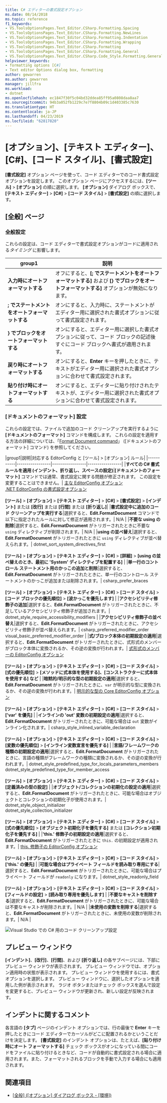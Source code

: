 ```yaml
---
title: C# エディターの書式設定オプション
ms.date: 08/14/2018
ms.topic: reference
f1_keywords:
- VS.ToolsOptionsPages.Text_Editor.CSharp.Formatting.Spacing
- VS.ToolsOptionsPages.Text_Editor.CSharp.Formatting.NewLines
- VS.ToolsOptionsPages.Text_Editor.CSharp.Formatting.Indentation
- VS.ToolsOptionsPages.Text_Editor.CSharp.Formatting.Wrapping
- VS.ToolsOptionsPages.Text_Editor.CSharp.Formatting
- VS.ToolsOptionsPages.Text_Editor.CSharp.Formatting.General
- VS.ToolsOptionsPages.Text_Editor.CSharp.Code_Style.Formatting.General
helpviewer_keywords:
- formatting options [C#]
- Text editor Options dialog box, formatting
author: gewarren
ms.author: gewarren
manager: jillfra
ms.workload:
- dotnet
ms.openlocfilehash: ec1847f30f5c04bd32ddea85ff95a0808daa8aa7
ms.sourcegitcommit: 94b3a052fb1229c7e7f8804b09c1d403385c7630
ms.translationtype: HT
ms.contentlocale: ja-JP
ms.lasthandoff: 04/23/2019
ms.locfileid: "62817820"
---
```

# <a name="options-text-editor-c-code-style-formatting"></a>[オプション]、[テキスト エディター]、[C#]、[コード スタイル]、[書式設定]

**[書式設定]** オプション ページを使って、コード エディターでのコード書式設定オプションを設定します。 このオプション ページにアクセスするには、**[ツール]** > **[オプション]** の順に選択します。 **[オプション]** ダイアログ ボックスで、**[テキスト エディター]** > **[C#]** > **[コード スタイル]** > **[書式設定]** の順に選択します。

## <a name="general-page"></a>[全般] ページ

### <a name="general-settings"></a>全般設定

これらの設定は、コード エディターで書式設定オプションがコードに適用される*タイミング* に影響します。

|group1|説明|
|-----------|-----------------|
|**入力時にオートフォーマットする**|オフにすると、**[; でステートメントをオートフォーマットする]** および **[} でブロックをオートフォーマットする]** オプションが無効になります。|
|**; でステートメントをオートフォーマットする**|オンにすると、入力時に、ステートメントがエディター用に選択された書式オプションに従って書式設定されます。|
|**} でブロックをオートフォーマットする**|オンにすると、エディター用に選択した書式オプションに従って、コード ブロックの記述後すぐにコード ブロックへ書式が適用されます。|
|**戻り時にオートフォーマットする**|オンにすると、**Enter** キーを押したときに、テキストがエディター用に選択された書式オプションに合わせて書式設定されます。|
|**貼り付け時にオートフォーマットする**|オンにすると、エディターに貼り付けされたテキストが、エディター用に選択された書式オプションに合わせて書式設定されます。|

### <a name="format-document-settings"></a>[ドキュメントのフォーマット] 設定

これらの設定では、ファイルで追加のコード クリーンアップを実行するように **[ドキュメントのフォーマット]** コマンドを構成します。 これらの設定を適用する方法の詳細については、「[Format Document command](../code-styles-and-quick-actions.md#format-document-command)」 ([ドキュメントのフォーマット] コマンド) を参照してください。

|group1|説明|対応する EditorConfig と [ツール] > [オプション] ルール|
|-----------|-----------------|-----------------|-----------------|
|**すべての C# 書式ルールを適用 (インデント、折り返し、スペースの設定)**|**[ドキュメントのフォーマット]** コマンドでは通常、書式設定に関する問題が修正されます。 この設定を変更することはできません。| [主な EditorConfig オプション](../../ide/create-portable-custom-editor-options.md)<br/>[.NET EditorConfig の書式設定オプション](../../ide/editorconfig-code-style-settings-reference.md#formatting-conventions)<br/><br/>**[ツール]** > **[オプション]** > **[テキスト エディター]** > **[C#]** > **[書式設定]** > **[インデント]** または **[改行]** または **[行間]** または **[折り返し]**|
|**書式設定中に追加のコード クリーンアップを実行する**|選択すると、**Edit.FormatDocument** コマンドで以下に指定されたルールに対して修正が適用されます。| N/A |
|**不要な using の削除**|選択すると、**Edit.FormatDocument** がトリガーされたときに不要な `using` ディレクティブが削除されます。| N/A |
|**using の並べ替え**|選択すると、**Edit.FormatDocument** がトリガーされたときに `using` ディレクティブが並べ替えられます。| dotnet_sort_system_directives_first<br/><br/>**[ツール]** > **[オプション]** > **[テキスト エディター]** > **[C#]** > **[詳細]** > **[using の並べ替えのとき、最初に 'System' ディレクティブを配置する]** |
|**単一行のコントロール ステートメント用のかっこの追加と削除**|選択すると、**Edit.FormatDocument** がトリガーされたときに、単一行のコントロール ステートメントのかっこが追加または削除されます。| csharp_prefer_braces<br/><br/>**[ツール]** > **[オプション]** > **[テキスト エディター]** > **[C#]** > **[コード スタイル]** > **[コード ブロックの優先順位]** > **[波かっこを優先します]** |
|**アクセシビリティ修飾子の追加**|選択すると、**Edit.FormatDocument** がトリガーされたときに、不足しているアクセシビリティ修飾子が追加されます。| dotnet_style_require_accessibility_modifiers |
|**アクセシビリティ修飾子の並べ替え**|選択すると、**Edit.FormatDocument** がトリガーされたときに、アクセシビリティ修飾子が並べ替えられます。| csharp_preferred_modifier_order<br/>visual_basic_preferred_modifier_order |
|**式/ブロック本体の初期設定の適用**|選択すると、**Edit.FormatDocument** がトリガーされたときに、式形式のメンバーがブロック本体に変換されるか、その逆の変換が行われます。| [式形式のメンバーの EditorConfig オプション](../../ide/editorconfig-code-style-settings-reference.md#expression_bodied_members)<br/><br/>**[ツール]** > **[オプション]** > **[テキスト エディター]** > **[C#]** > **[コード スタイル]** > **[式の優先順位]** > **[メソッドに式本体を使用する]、[コンストラクターに式本体を使用する] など** |
|**暗黙的/明示的な型の初期設定の適用**|選択すると、**Edit.FormatDocument** がトリガーされたときに、`var` が明示的な型に変換されるか、その逆の変換が行われます。| [明示的な型の Core EditorConfig オプション](../../ide/editorconfig-code-style-settings-reference.md#implicit-and-explicit-types)<br/><br/>**[ツール]** > **[オプション]** > **[テキスト エディター]** > **[C#]** > **[コード スタイル]** > **['var' を優先]** |
|**インラインの 'out' 変数の初期設定の適用**|選択すると、**Edit.FormatDocument** がトリガーされたときに、可能な場合は `out` 変数がインライン化されます。| csharp_style_inlined_variable_declaration<br/><br/>**[ツール]** > **[オプション]** > **[テキスト エディター]** > **[C#]** > **[コード スタイル]** > **[変数の優先順位]** > **[インライン変数宣言を優先する]** |
|**言語/フレームワークの種類の初期設定の適用**|選択すると、**Edit.FormatDocument** がトリガーされたときに、言語の種類がフレームワークの種類に変換されるか、その逆の変換が行われます。| dotnet_style_predefined_type_for_locals_parameters_members<br/>dotnet_style_predefined_type_for_member_access<br/><br/>**[ツール]** > **[オプション]** > **[テキスト エディター]** > **[C#]** > **[コード スタイル]** > **[定義済みの型の設定]** |
|**オブジェクト/コレクションの初期化の設定の適用**|選択すると、**Edit.FormatDocument** がトリガーされたときに、可能な場合はオブジェクトとコレクションの初期化子が使用されます。| dotnet_style_object_initializer<br/>dotnet_style_collection_initializer<br/><br/>**[ツール]** > **[オプション]** > **[テキスト エディター]** > **[C#]** > **[コード スタイル]** > **[式の優先順位]** > **[オブジェクト初期化子を優先する]** または **[コレクション初期化子を優先する]** |
|**'this.' 修飾子の初期設定の適用**|選択すると、**Edit.FormatDocument** がトリガーされたときに `this.` の初期設定が適用されます。| [this. 修飾子の EditorConfig オプション](../../ide/editorconfig-code-style-settings-reference.md#this_and_me)<br/><br/>**[ツール]** > **[オプション]** > **[テキスト エディター]** > **[C#]** > **[コード スタイル]** > **['this.' の優先]** |
|**可能な場合はプライベート フィールドを読み取り専用にする**|選択すると、**Edit.FormatDocument** がトリガーされたときに、可能な場合はプライベート フィールドが `readonly` になります。| dotnet_style_readonly_field<br/><br/>**[ツール]** > **[オプション]** > **[テキスト エディター]** > **[C#]** > **[コード スタイル]** > **[フィールドの設定]** > **[読み取り専用を優先します]** |
|**不要なキャストを削除する**|選択すると、**Edit.FormatDocument** がトリガーされたときに、可能な場合は不要なキャストが削除されます。| N/A |
|**未使用の変数を削除する**|選択すると、**Edit.FormatDocument** がトリガーされたときに、未使用の変数が削除されます。| N/A |

![Visual Studio での C# 用のコード クリーンアップ設定](media/format-document-settings.png)

## <a name="preview-windows"></a>プレビュー ウィンドウ

**[インデント]**、**[改行]**、**[行間]**、および **[折り返し]** の各サブページには、下部にプレビュー ウィンドウが表示されます。 プレビュー ウィンドウでは、オプション適用時の状態が表示されます。 プレビュー ウィンドウを使用するには、書式オプションを選択します。 プレビュー ウィンドウに、選択したオプションを適用した例が表示されます。 ラジオ ボタンまたはチェック ボックスを選んで設定を変更すると、プレビュー ウィンドウが更新され、新しい設定が反映されます。

## <a name="indentation-remarks"></a>インデントに関するコメント

各言語の **[タブ]** ページのインデント オプションでは、行の最後で **Enter** キーを押したときにコード エディターでカーソルがどこに配置されるかということだけを決定します。 **[書式設定]** のインデント オプションは、たとえば、**[貼り付け時にオート フォーマットする]** チェック ボックスがオンになっている間にコードをファイルに貼り付けるときなど、コードが自動的に書式設定される場合に適用されます。また、フォーマットされるブロックを手動で入力する場合にも適用されます。

## <a name="see-also"></a>関連項目

- [[全般] ([オプション] ダイアログ ボックス - [環境])](../../ide/reference/general-environment-options-dialog-box.md)